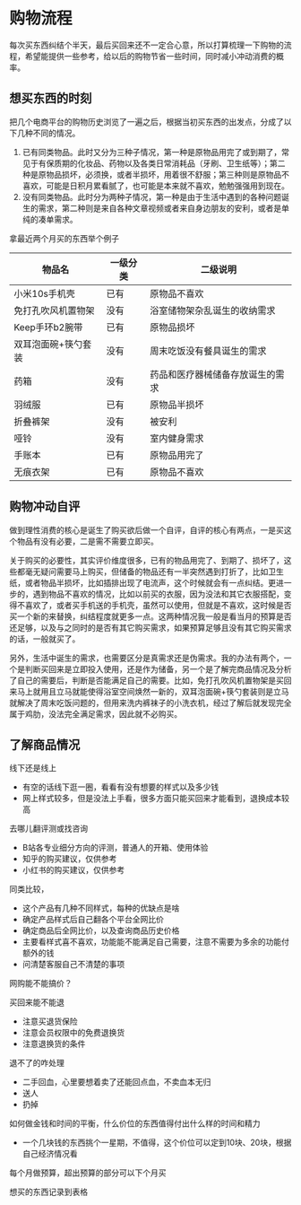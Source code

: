 # 购物流程


每次买东西纠结个半天，最后买回来还不一定合心意，所以打算梳理一下购物的流程，希望能提供一些参考，给以后的购物节省一些时间，同时减小冲动消费的概率。

<!--more-->

## 想买东西的时刻

把几个电商平台的购物历史浏览了一遍之后，根据当初买东西的出发点，分成了以下几种不同的情况。

1. 已有同类物品。此时又分为三种子情况，第一种是原物品用完了或到期了，常见于有保质期的化妆品、药物以及各类日常消耗品（牙刷、卫生纸等）；第二种是原物品损坏，必须换，或者半损坏，用着很不舒服；第三种则是原物品不喜欢，可能是日积月累看腻了，也可能是本来就不喜欢，勉勉强强用到现在。
2. 没有同类物品。此时分为两种子情况，第一种是由于生活中遇到的各种问题诞生的需求，第二种则是来自各种文章视频或者来自身边朋友的安利，或者是单纯的凑单需求。

拿最近两个月买的东西举个例子

| 物品名              | 一级分类 | 二级说明                         |
| ------------------- | -------- | -------------------------------- |
| 小米10s手机壳       | 已有     | 原物品不喜欢                     |
| 免打孔吹风机置物架  | 没有     | 浴室储物架杂乱诞生的收纳需求     |
| Keep手环b2腕带      | 已有     | 原物品损坏                       |
| 双耳泡面碗+筷勺套装 | 没有     | 周末吃饭没有餐具诞生的需求       |
| 药箱                | 没有     | 药品和医疗器械储备存放诞生的需求 |
| 羽绒服              | 已有     | 原物品半损坏                     |
| 折叠裤架            | 没有     | 被安利                           |
| 哑铃                | 没有     | 室内健身需求                     |
| 手账本              | 已有     | 原物品用完了                     |
| 无痕衣架            | 已有     | 原物品不喜欢                     |

## 购物冲动自评

做到理性消费的核心是诞生了购买欲后做一个自评，自评的核心有两点，一是买这个物品有没有必要，二是需不需要立即买。

关于购买的必要性，其实评价维度很多，已有的物品用完了、到期了、损坏了，这些都毫无疑问需要马上购买，但储备的物品还有一半突然遇到打折了，比如卫生纸，或者物品半损坏，比如插排出现了电流声，这个时候就会有一点纠结。更进一步的，遇到物品不喜欢的情况，比如以前买的衣服，因为没法和其它衣服搭配，变得不喜欢了，或者买手机送的手机壳，虽然可以使用，但就是不喜欢，这时候是否买一个新的来替换，纠结程度就更多一点。这两种情况我一般是看当月的预算是否还足够，以及与之同时的是否有其它购买需求，如果预算足够且没有其它购买需求的话，一般就买了。

另外，生活中诞生的需求，也需要区分是真需求还是伪需求。我的办法有两个，一个是判断买回来是立即投入使用，还是作为储备，另一个是了解完商品情况及分析了自己的需要后，判断是否能满足自己的需要。比如，免打孔吹风机置物架是买回来马上就用且立马就能使得浴室空间焕然一新的，双耳泡面碗+筷勺套装则是立马就解决了周末吃饭问题的，但用来洗内裤袜子的小洗衣机，经过了解后就发现完全属于鸡肋，没法完全满足需求，因此就不必购买。



## 了解商品情况



线下还是线上

- 有空的话线下逛一圈，看看有没有想要的样式以及多少钱
- 网上样式较多，但是没法上手看，很多方面只能买回来才能看到，退换成本较高

去哪儿翻评测或找咨询

- B站各专业细分方向的评测，普通人的开箱、使用体验
- 知乎的购买建议，仅供参考
- 小红书的购买建议，仅供参考

同类比较，

- 这个产品有几种不同样式，每种的优缺点是啥
- 确定产品样式后自己翻各个平台全网比价
- 确定商品后全网比价，以及查询商品历史价格
- 主要看样式喜不喜欢，功能能不能满足自己需要，注意不需要为多余的功能付额外的钱
- 问清楚客服自己不清楚的事项

网购能不能搞价？

买回来能不能退

- 注意买退货保险
- 注意会员权限中的免费退换货
- 注意退换货的条件

退不了的咋处理

- 二手回血，心里要想着卖了还能回点血，不卖血本无归
- 送人
- 扔掉

如何做金钱和时间的平衡，什么价位的东西值得付出什么样的时间和精力

- 一个几块钱的东西挑个一星期，不值得，这个价位可以定到10块、20块，根据自己经济情况看

每个月做预算，超出预算的部分可以下个月买

想买的东西记录到表格
